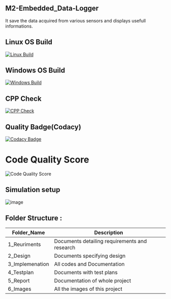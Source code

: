 ## M2-Embedded_Data-Logger
It save the data acquired from various sensors and displays usefull informations.

## Linux OS Build
[![Linux Build](https://github.com/legends07/M2-Embedded_EnergyMeter/actions/workflows/Win_c-cpp.yml/badge.svg)](https://github.com/legends07/M2-Embedded_/blob/main/.github/workflows/Win_c-cpp.yml)


## Windows OS Build
[![Windows Build](https://github.com/legends07/M2-Embedded_EnergyMeter/actions/workflows/c-cpp.yml/badge.svg)](https://github.com/legends07/M2-Embedded_/blob/main/.github/workflows/c-cpp.yml)


## CPP Check
[![CPP Check](https://github.com/legends07/M2-Embedded_EnergyMeter/actions/workflows/cpp_check.yml/badge.svg)](https://github.com/legends07/M2-Embedded_/blob/main/.github/workflows/cpp_check.yml)

## Quality Badge(Codacy)
[![Codacy Badge](https://app.codacy.com/project/badge/Grade/e1205f42607a4dbbb2823dea36bbe860)](https://www.codacy.com/gh/legends07/M1_Application_Digital-Number-System/dashboard?utm_source=github.com&amp;utm_medium=referral&amp;utm_content=legends07/M1_Application_Digital-Number-System&amp;utm_campaign=Badge_Grade)

# Code Quality Score
![Code Quality Score](https://api.codiga.io/project/29897/score/svg)

## Simulation setup
![image](https://user-images.githubusercontent.com/94223490/144360872-83b7b4ba-56d0-4f32-921e-b86801e892e1.png)


## Folder Structure :

Folder_Name      |  Description
-----------------|--------------
1_Reuriments     |  Documents detailing requirements and research
2_Design         |  Documents specifying design
3_Implemenation  |  All codes and Documentation
4_Testplan       |  Documents with test plans
  5_Report       |  Documentation of whole project
6_Images         |  All the images of this project
